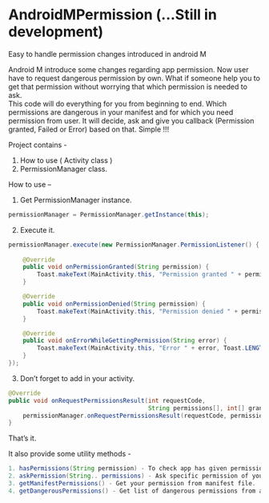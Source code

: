 # AndroidMPermission (...Still in development)

Easy to handle permission changes introduced in android M

Android M introduce some changes regarding app permission. Now user have to request dangerous permission by own.
What if someone help you to get that permission without worrying that which permission is needed to ask.  
This code will do everything for you from beginning to end. Which permissions are dangerous in your manifest and for which you need permission from user. It will decide, ask and give you callback (Permission granted, Failed or Error) based on that. Simple !!!

Project contains -

1. How to use ( Activity class )
2. PermissionManager class. 

How to use –

1. Get PermissionManager instance. 

```java
permissionManager = PermissionManager.getInstance(this);
```

2. Execute it. 

```java
permissionManager.execute(new PermissionManager.PermissionListener() {
    
    @Override
    public void onPermissionGranted(String permission) {
        Toast.makeText(MainActivity.this, "Permission granted " + permission, Toast.LENGTH_LONG).show();
    }

    @Override
    public void onPermissionDenied(String permission) {
        Toast.makeText(MainActivity.this, "Permission denied " + permission, Toast.LENGTH_LONG).show();
    }

    @Override
    public void onErrorWhileGettingPermission(String error) {
        Toast.makeText(MainActivity.this, "Error " + error, Toast.LENGTH_LONG).show();
    }
});
```

3. Don’t forget to add in your activity. 

```java
@Override
public void onRequestPermissionsResult(int requestCode,
                                       String permissions[], int[] grantResults) {
    permissionManager.onRequestPermissionsResult(requestCode, permissions, grantResults);
}
```

That’s it.

It also provide some utility methods -

```java
1. hasPermissions(String permission) - To check app has given permission.
2. askPermission(String.. permissions) - Ask specific permission of your choice. 
3. getManifestPermissions() - Get your permission from manifest file.
4. getDangerousPermissions() - Get list of dangerous permissions from android. 
```

